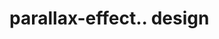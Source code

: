 # parallax-effect.. design                                                                                        

